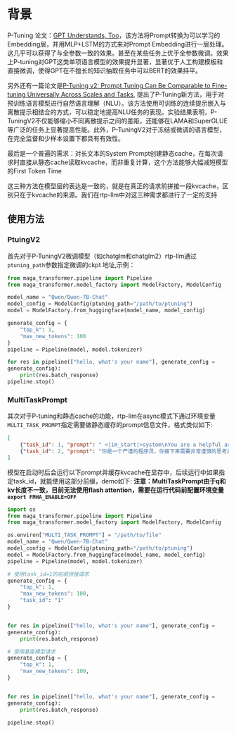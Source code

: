 # 背景
P-Tuning 论文：[GPT Understands, Too](https://arxiv.org/abs/2103.10385)，该方法将Prompt转换为可以学习的Embedding层，并用MLP+LSTM的方式来对Prompt Embedding进行一层处理。这几乎可以获得了与全参数一致的效果。甚至在某些任务上优于全参数微调。效果上P-tuning对GPT这类单项语言模型的效果提升显著，显著优于人工构建模板和直接微调，使得GPT在不擅长的知识抽取任务中可以BERT的效果持平。

另外还有一篇论文是[P-Tuning v2: Prompt Tuning Can Be Comparable to Fine-tuning Universally Across Scales and Tasks](https://arxiv.org/pdf/2110.07602.pdf), 提出了P-Tuning新方法，用于对预训练语言模型进行自然语言理解（NLU）。该方法使用可训练的连续提示嵌入与离散提示相结合的方式，可以稳定地提高NLU任务的表现。实验结果表明，P-TuningV2不仅能够缩小不同离散提示之间的差距，还能够在LAMA和SuperGLUE等广泛的任务上显著提高性能。此外，P-TuningV2对于冻结或微调的语言模型，在完全监督和少样本设置下都具有有效性。

最后是一个普遍的需求：对长文本的System Prompt创建静态cache，在每次请求时直接从静态cache读取kvcache，而非重复计算，这个方法能够大幅减短模型的First Token Time

这三种方法在模型层的表达是一致的，就是在真正的请求前拼接一段kvcache，区别只在于kvcache的来源。我们在rtp-llm中对这三种需求都进行了一定的支持

## 使用方法
### PtuingV2
首先对于P-TuningV2微调模型（如chatglm和chatglm2）rtp-llm通过`ptuning_path`参数指定微调的ckpt 地址,示例：
``` python
from maga_transformer.pipeline import Pipeline
from maga_transformer.model_factory import ModelFactory, ModelConfig

model_name = "Qwen/Qwen-7B-Chat"
model_config = ModelConfig(ptuning_path="/path/to/ptuning")
model = ModelFactory.from_huggingface(model_name, model_config)

generate_config = {
    "top_k": 1,
    "max_new_tokens": 100
}
pipeline = Pipeline(model, model.tokenizer)

for res in pipeline(["hello, what's your name"], generate_config = 
generate_config):
    print(res.batch_response)
pipeline.stop()

```
### MultiTaskPrompt
其次对于P-tuning和静态cache的功能，rtp-llm在async模式下通过环境变量`MULTI_TASK_PROMPT`指定需要做静态缓存的prompt信息文件，格式类似如下:
``` json
[
    {"task_id": 1, "prompt": " <|im_start|>system\nYou are a helpful assistant.<|im_end|>\n<|im_start|>"},
    {"task_id": 2, "prompt": "你是一个严谨的程序员，你接下来需要非常谨慎的思考并回答以下问题:"}
]
```
模型在启动时后会运行以下prompt并缓存kvcache在显存中，后续运行中如果指定task_id，就能使用这部分前缀，demo如下:
**注意：MultiTaskPrompt由于q和kv长度不一致，目前无法使用flash attention，需要在运行代码前配置环境变量`export FMHA_ENABLE=OFF`**

``` python
import os
from maga_transformer.pipeline import Pipeline
from maga_transformer.model_factory import ModelFactory, ModelConfig

os.environ["MULTI_TASK_PROMPT"] = "/path/to/file"
model_name = "Qwen/Qwen-7B-Chat"
model_config = ModelConfig(ptuning_path="/path/to/ptuning")
model = ModelFactory.from_huggingface(model_name, model_config)
pipeline = Pipeline(model, model.tokenizer)

# 使用task_id=1的前缀拼接请求
generate_config = {
    "top_k": 1,
    "max_new_tokens": 100,
    "task_id": "1"
}


for res in pipeline(["hello, what's your name"], generate_config = 
generate_config):
    print(res.batch_response)

# 使用基座模型请求
generate_config = {
    "top_k": 1,
    "max_new_tokens": 100,
}


for res in pipeline(["hello, what's your name"], generate_config = 
generate_config):
    print(res.batch_response)

pipeline.stop()

```
